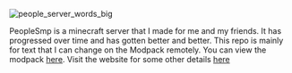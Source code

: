 ![people_server_words_big](https://user-images.githubusercontent.com/78714349/217193652-60f67cf4-baec-4aa6-a234-84601104ad6b.png)

PeopleSmp is a minecraft server that I made for me and my friends. It has progressed over time and has gotten better and better. This repo is mainly for text that I can change on the Modpack remotely. You can view the modpack [here](https://curseforge.com/minecraft/modpacks/peoplesmp). Visit the website for some other details [here](www.peoplesmp.ga)

